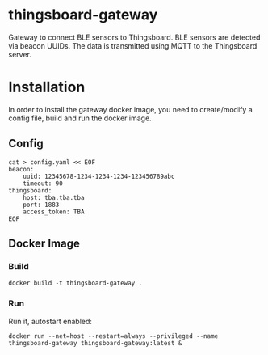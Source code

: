 # thingsboard-gateway
Gateway to connect BLE sensors to Thingsboard.
BLE sensors are detected via beacon UUIDs.
The data is transmitted using MQTT to the Thingsboard server.

# Installation
In order to install the gateway docker image, you need to create/modify a config file, build and run the docker image.
## Config
```
cat > config.yaml << EOF
beacon:
    uuid: 12345678-1234-1234-1234-123456789abc
    timeout: 90
thingsboard:
    host: tba.tba.tba
    port: 1883
    access_token: TBA
EOF
```
## Docker Image
### Build
```
docker build -t thingsboard-gateway .
```
### Run
Run it, autostart enabled:
```
docker run --net=host --restart=always --privileged --name thingsboard-gateway thingsboard-gateway:latest &
```
